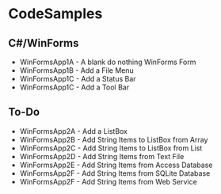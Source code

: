 # CodeSamples

## C#/WinForms

* WinFormsApp1A - A blank do nothing WinForms Form
* WinFormsApp1B - Add a File Menu
* WinFormsApp1C - Add a Status Bar
* WinFormsApp1C - Add a Tool Bar

## To-Do

* WinFormsApp2A - Add a ListBox
* WinFormsApp2B - Add String Items to ListBox from Array
* WinFormsApp2C - Add String Items to ListBox from List
* WinFormsApp2D - Add String Items from Text File
* WinFormsApp2E - Add String Items from Access Database
* WinFormsApp2F - Add String Items from SQLite Database
* WinFormsApp2F - Add String Items from Web Service
